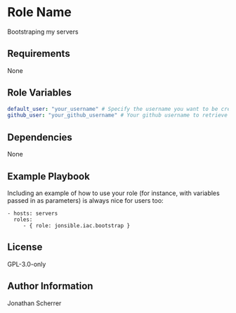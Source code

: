 Role Name
=========

Bootstraping my servers

Requirements
------------

None

Role Variables
--------------

```yaml
default_user: "your_username" # Specify the username you want to be created
github_user: "your_github_username" # Your github username to retrieve your public SSH key
```

Dependencies
------------

None

Example Playbook
----------------

Including an example of how to use your role (for instance, with variables passed in as parameters) is always nice for users too:

    - hosts: servers
      roles:
         - { role: jonsible.iac.bootstrap }

License
-------

GPL-3.0-only

Author Information
------------------

Jonathan Scherrer
